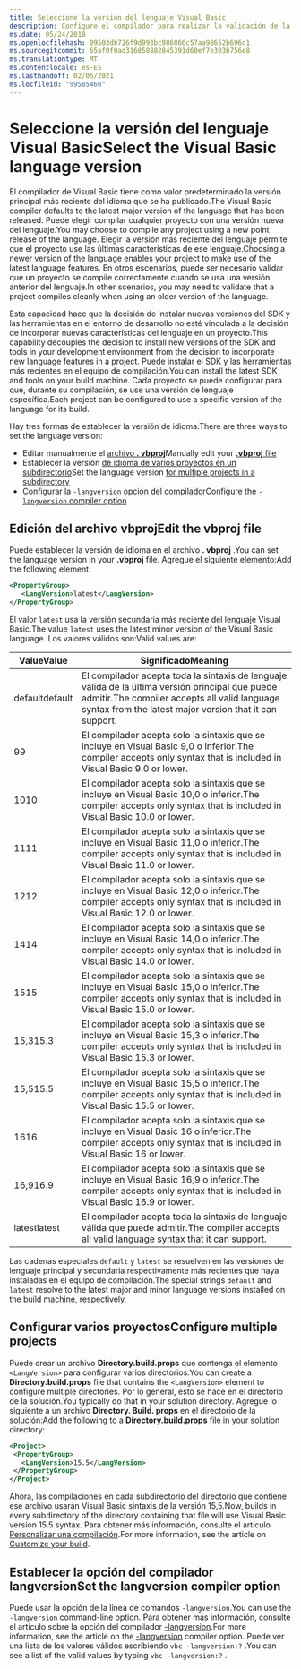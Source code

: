 ```yaml
---
title: Seleccione la versión del lenguaje Visual Basic
description: Configure el compilador para realizar la validación de la sintaxis mediante una versión específica del compilador.
ms.date: 05/24/2018
ms.openlocfilehash: 09503db726f9d993bc986860c57aa98652b696d1
ms.sourcegitcommit: 65af0f0ad316858882845391d60ef7e303b756e8
ms.translationtype: MT
ms.contentlocale: es-ES
ms.lasthandoff: 02/05/2021
ms.locfileid: "99585460"
---
```

# <a name="select-the-visual-basic-language-version"></a><span data-ttu-id="b83f3-103">Seleccione la versión del lenguaje Visual Basic</span><span class="sxs-lookup"><span data-stu-id="b83f3-103">Select the Visual Basic language version</span></span>

<span data-ttu-id="b83f3-104">El compilador de Visual Basic tiene como valor predeterminado la versión principal más reciente del idioma que se ha publicado.</span><span class="sxs-lookup"><span data-stu-id="b83f3-104">The Visual Basic compiler defaults to the latest major version of the language that has been released.</span></span> <span data-ttu-id="b83f3-105">Puede elegir compilar cualquier proyecto con una versión nueva del lenguaje.</span><span class="sxs-lookup"><span data-stu-id="b83f3-105">You may choose to compile any project using a new point release of the language.</span></span> <span data-ttu-id="b83f3-106">Elegir la versión más reciente del lenguaje permite que el proyecto use las últimas características de ese lenguaje.</span><span class="sxs-lookup"><span data-stu-id="b83f3-106">Choosing a newer version of the language enables your project to make use of the latest language features.</span></span> <span data-ttu-id="b83f3-107">En otros escenarios, puede ser necesario validar que un proyecto se compile correctamente cuando se usa una versión anterior del lenguaje.</span><span class="sxs-lookup"><span data-stu-id="b83f3-107">In other scenarios, you may need to validate that a project compiles cleanly when using an older version of the language.</span></span>

<span data-ttu-id="b83f3-108">Esta capacidad hace que la decisión de instalar nuevas versiones del SDK y las herramientas en el entorno de desarrollo no esté vinculada a la decisión de incorporar nuevas características del lenguaje en un proyecto.</span><span class="sxs-lookup"><span data-stu-id="b83f3-108">This capability decouples the decision to install new versions of the SDK and tools in your development environment from the decision to incorporate new language features in a project.</span></span> <span data-ttu-id="b83f3-109">Puede instalar el SDK y las herramientas más recientes en el equipo de compilación.</span><span class="sxs-lookup"><span data-stu-id="b83f3-109">You can install the latest SDK and tools on your build machine.</span></span> <span data-ttu-id="b83f3-110">Cada proyecto se puede configurar para que, durante su compilación, se use una versión de lenguaje específica.</span><span class="sxs-lookup"><span data-stu-id="b83f3-110">Each project can be configured to use a specific version of the language for its build.</span></span>

<span data-ttu-id="b83f3-111">Hay tres formas de establecer la versión de idioma:</span><span class="sxs-lookup"><span data-stu-id="b83f3-111">There are three ways to set the language version:</span></span>

- <span data-ttu-id="b83f3-112">Editar manualmente el [archivo **. vbproj**](#edit-the-vbproj-file)</span><span class="sxs-lookup"><span data-stu-id="b83f3-112">Manually edit your [**.vbproj** file](#edit-the-vbproj-file)</span></span>
- <span data-ttu-id="b83f3-113">Establecer la versión [de idioma de varios proyectos en un subdirectorio](#configure-multiple-projects)</span><span class="sxs-lookup"><span data-stu-id="b83f3-113">Set the language version [for multiple projects in a subdirectory](#configure-multiple-projects)</span></span>
- <span data-ttu-id="b83f3-114">Configurar la [ `-langversion` opción del compilador](#set-the-langversion-compiler-option)</span><span class="sxs-lookup"><span data-stu-id="b83f3-114">Configure the [`-langversion` compiler option](#set-the-langversion-compiler-option)</span></span>

## <a name="edit-the-vbproj-file"></a><span data-ttu-id="b83f3-115">Edición del archivo vbproj</span><span class="sxs-lookup"><span data-stu-id="b83f3-115">Edit the vbproj file</span></span>

<span data-ttu-id="b83f3-116">Puede establecer la versión de idioma en el archivo **. vbproj** .</span><span class="sxs-lookup"><span data-stu-id="b83f3-116">You can set the language version in your **.vbproj** file.</span></span> <span data-ttu-id="b83f3-117">Agregue el siguiente elemento:</span><span class="sxs-lookup"><span data-stu-id="b83f3-117">Add the following element:</span></span>

```xml
<PropertyGroup>
   <LangVersion>latest</LangVersion>
</PropertyGroup>
```

<span data-ttu-id="b83f3-118">El valor `latest` usa la versión secundaria más reciente del lenguaje Visual Basic.</span><span class="sxs-lookup"><span data-stu-id="b83f3-118">The value `latest` uses the latest minor version of the Visual Basic language.</span></span> <span data-ttu-id="b83f3-119">Los valores válidos son:</span><span class="sxs-lookup"><span data-stu-id="b83f3-119">Valid values are:</span></span>

|<span data-ttu-id="b83f3-120">Value</span><span class="sxs-lookup"><span data-stu-id="b83f3-120">Value</span></span>|<span data-ttu-id="b83f3-121">Significado</span><span class="sxs-lookup"><span data-stu-id="b83f3-121">Meaning</span></span>|
|------------|-------------|
|<span data-ttu-id="b83f3-122">default</span><span class="sxs-lookup"><span data-stu-id="b83f3-122">default</span></span>|<span data-ttu-id="b83f3-123">El compilador acepta toda la sintaxis de lenguaje válida de la última versión principal que puede admitir.</span><span class="sxs-lookup"><span data-stu-id="b83f3-123">The compiler accepts all valid language syntax from the latest major version that it can support.</span></span>|
|<span data-ttu-id="b83f3-124">9</span><span class="sxs-lookup"><span data-stu-id="b83f3-124">9</span></span>|<span data-ttu-id="b83f3-125">El compilador acepta solo la sintaxis que se incluye en Visual Basic 9,0 o inferior.</span><span class="sxs-lookup"><span data-stu-id="b83f3-125">The compiler accepts only syntax that is included in Visual Basic 9.0 or lower.</span></span>|
|<span data-ttu-id="b83f3-126">10</span><span class="sxs-lookup"><span data-stu-id="b83f3-126">10</span></span>|<span data-ttu-id="b83f3-127">El compilador acepta solo la sintaxis que se incluye en Visual Basic 10,0 o inferior.</span><span class="sxs-lookup"><span data-stu-id="b83f3-127">The compiler accepts only syntax that is included in Visual Basic 10.0 or lower.</span></span>|
|<span data-ttu-id="b83f3-128">11</span><span class="sxs-lookup"><span data-stu-id="b83f3-128">11</span></span>|<span data-ttu-id="b83f3-129">El compilador acepta solo la sintaxis que se incluye en Visual Basic 11,0 o inferior.</span><span class="sxs-lookup"><span data-stu-id="b83f3-129">The compiler accepts only syntax that is included in Visual Basic 11.0 or lower.</span></span>|
|<span data-ttu-id="b83f3-130">12</span><span class="sxs-lookup"><span data-stu-id="b83f3-130">12</span></span>|<span data-ttu-id="b83f3-131">El compilador acepta solo la sintaxis que se incluye en Visual Basic 12,0 o inferior.</span><span class="sxs-lookup"><span data-stu-id="b83f3-131">The compiler accepts only syntax that is included in Visual Basic 12.0 or lower.</span></span>|
|<span data-ttu-id="b83f3-132">14</span><span class="sxs-lookup"><span data-stu-id="b83f3-132">14</span></span>|<span data-ttu-id="b83f3-133">El compilador acepta solo la sintaxis que se incluye en Visual Basic 14,0 o inferior.</span><span class="sxs-lookup"><span data-stu-id="b83f3-133">The compiler accepts only syntax that is included in Visual Basic 14.0 or lower.</span></span>|
|<span data-ttu-id="b83f3-134">15</span><span class="sxs-lookup"><span data-stu-id="b83f3-134">15</span></span>|<span data-ttu-id="b83f3-135">El compilador acepta solo la sintaxis que se incluye en Visual Basic 15,0 o inferior.</span><span class="sxs-lookup"><span data-stu-id="b83f3-135">The compiler accepts only syntax that is included in Visual Basic 15.0 or lower.</span></span>|
|<span data-ttu-id="b83f3-136">15,3</span><span class="sxs-lookup"><span data-stu-id="b83f3-136">15.3</span></span>|<span data-ttu-id="b83f3-137">El compilador acepta solo la sintaxis que se incluye en Visual Basic 15,3 o inferior.</span><span class="sxs-lookup"><span data-stu-id="b83f3-137">The compiler accepts only syntax that is included in Visual Basic 15.3 or lower.</span></span>|
|<span data-ttu-id="b83f3-138">15,5</span><span class="sxs-lookup"><span data-stu-id="b83f3-138">15.5</span></span>|<span data-ttu-id="b83f3-139">El compilador acepta solo la sintaxis que se incluye en Visual Basic 15,5 o inferior.</span><span class="sxs-lookup"><span data-stu-id="b83f3-139">The compiler accepts only syntax that is included in Visual Basic 15.5 or lower.</span></span>|
|<span data-ttu-id="b83f3-140">16</span><span class="sxs-lookup"><span data-stu-id="b83f3-140">16</span></span>|<span data-ttu-id="b83f3-141">El compilador acepta solo la sintaxis que se incluye en Visual Basic 16 o inferior.</span><span class="sxs-lookup"><span data-stu-id="b83f3-141">The compiler accepts only syntax that is included in Visual Basic 16 or lower.</span></span>|
|<span data-ttu-id="b83f3-142">16,9</span><span class="sxs-lookup"><span data-stu-id="b83f3-142">16.9</span></span>|<span data-ttu-id="b83f3-143">El compilador acepta solo la sintaxis que se incluye en Visual Basic 16,9 o inferior.</span><span class="sxs-lookup"><span data-stu-id="b83f3-143">The compiler accepts only syntax that is included in Visual Basic 16.9 or lower.</span></span>|
|<span data-ttu-id="b83f3-144">latest</span><span class="sxs-lookup"><span data-stu-id="b83f3-144">latest</span></span>|<span data-ttu-id="b83f3-145">El compilador acepta toda la sintaxis de lenguaje válida que puede admitir.</span><span class="sxs-lookup"><span data-stu-id="b83f3-145">The compiler accepts all valid language syntax that it can support.</span></span>|

<span data-ttu-id="b83f3-146">Las cadenas especiales `default` y `latest` se resuelven en las versiones de lenguaje principal y secundaria respectivamente más recientes que haya instaladas en el equipo de compilación.</span><span class="sxs-lookup"><span data-stu-id="b83f3-146">The special strings `default` and `latest` resolve to the latest major and minor language versions installed on the build machine, respectively.</span></span>

## <a name="configure-multiple-projects"></a><span data-ttu-id="b83f3-147">Configurar varios proyectos</span><span class="sxs-lookup"><span data-stu-id="b83f3-147">Configure multiple projects</span></span>

<span data-ttu-id="b83f3-148">Puede crear un archivo **Directory.build.props** que contenga el elemento `<LangVersion>` para configurar varios directorios.</span><span class="sxs-lookup"><span data-stu-id="b83f3-148">You can create a **Directory.build.props** file that contains the `<LangVersion>` element to configure multiple directories.</span></span> <span data-ttu-id="b83f3-149">Por lo general, esto se hace en el directorio de la solución.</span><span class="sxs-lookup"><span data-stu-id="b83f3-149">You typically do that in your solution directory.</span></span> <span data-ttu-id="b83f3-150">Agregue lo siguiente a un archivo **Directory. Build. props** en el directorio de la solución:</span><span class="sxs-lookup"><span data-stu-id="b83f3-150">Add the following to a **Directory.build.props** file in your solution directory:</span></span>

```xml
<Project>
 <PropertyGroup>
   <LangVersion>15.5</LangVersion>
 </PropertyGroup>
</Project>
```

<span data-ttu-id="b83f3-151">Ahora, las compilaciones en cada subdirectorio del directorio que contiene ese archivo usarán Visual Basic sintaxis de la versión 15,5.</span><span class="sxs-lookup"><span data-stu-id="b83f3-151">Now, builds in every subdirectory of the directory containing that file will use Visual Basic version 15.5 syntax.</span></span> <span data-ttu-id="b83f3-152">Para obtener más información, consulte el artículo [Personalizar una compilación](/visualstudio/msbuild/customize-your-build).</span><span class="sxs-lookup"><span data-stu-id="b83f3-152">For more information, see the article on [Customize your build](/visualstudio/msbuild/customize-your-build).</span></span>

## <a name="set-the-langversion-compiler-option"></a><span data-ttu-id="b83f3-153">Establecer la opción del compilador langversion</span><span class="sxs-lookup"><span data-stu-id="b83f3-153">Set the langversion compiler option</span></span>

<span data-ttu-id="b83f3-154">Puede usar la opción de la línea de comandos `-langversion`.</span><span class="sxs-lookup"><span data-stu-id="b83f3-154">You can use the `-langversion` command-line option.</span></span> <span data-ttu-id="b83f3-155">Para obtener más información, consulte el artículo sobre la opción del compilador [-langversion](../reference/command-line-compiler/langversion.md).</span><span class="sxs-lookup"><span data-stu-id="b83f3-155">For more information, see the article on the [-langversion](../reference/command-line-compiler/langversion.md) compiler option.</span></span> <span data-ttu-id="b83f3-156">Puede ver una lista de los valores válidos escribiendo  `vbc -langversion:?` .</span><span class="sxs-lookup"><span data-stu-id="b83f3-156">You can see a list of the valid values by typing  `vbc -langversion:?` .</span></span>
